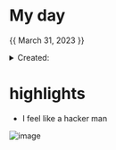 # My day

{{ March 31, 2023 }}
	<details>
    <summary> Created: </summary>
	{{ 20230331 }} 
	{{16:41}}
    </details>

      


# highlights
- I feel like a hacker man
 

![image](https://user-images.githubusercontent.com/111704606/229073760-a043bc50-bee7-484b-8427-89ec50d9070a.png)


